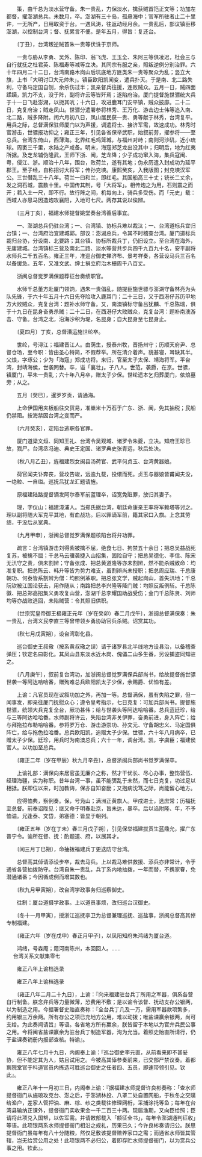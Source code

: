 <!-- { "loadSidebar": true } -->
　　策，由千总为淡水营守备。朱一贵乱，力保淡水，擒获贼首笵正文等；功加左都督，擢澎湖总兵。未数月，卒。澎湖有三十岛，孤悬海中；官军所驻者止二十里许，一无所产，日用取资于台。一遇风涛，往返动经月余。一贵乱后，部议镇臣移澎湖，以控制台湾；督、抚累言不便。是年五月，得旨：复还台。

　　〔丁丑〕，台湾叛逆贼首朱一贵等伏诛于京师。

　　一贵与胁从李勇、吴外、陈印、翁飞虎、王玉全、朱阿三等俱凌迟，杜会三与自行就抚之杜君英、陈福寿等减等立决。其同宗有服之亲，照叛逆例分别治罪。六十年四月二十二日，台湾南路木岗山后坑底地方匪类朱一贵等聚众为乱；竖立大旗，上书「大明讨□大元帅朱」。镇臣欧阳凯闻变，遣兵扑灭。于是南、北二路失利，守备马定国自刎，余杀伤过半；凯亲督兵往援，连败贼众。五月一日，贼四面蹂躏，凯力不支，没于阵，副将许云等皆歼焉；遂陷府治。厦门提督施世骠统大兵于十一日飞赴澎湖，以扼其吭；十六日，攻进鹿耳门安平镇，贼众披靡。二十二日，克复府治；贼走凤山。世骠分遣署参将林秀、王万化、游击边士伟等追入南、北二路，贼多降附。闰六月初八日，凤山居民获一贵、勇等献于林秀，台湾复平。用兵之际，总督满保驻师厦门以为声援，调遣将士、接济军需，故速成功。林秀时官游击，世骠报功抑之；雍正三年，引见各省保举武职，始叙前劳，擢参将——至总兵。台湾东倚山，西薄海。北界红毛鸡笼城，与福州对峙；南则河沙矶，近小琉球。周袤三千里，水陆之产咸备。明末，海寇郑芝龙出没其中；归明后，地为红夷所据。及芝龙辅伪隆武，王师下浙、闽，芝龙降；少子成功窜入海，集兵寇闽、粤，侵江、浙。顺治十八年，围台，败荷兰，遂有其地；伪永历遣入封成功为延平郡王。至子经，自称招讨大将军；传孙克塽。康熙癸亥，入我版图；封克塽汉军公。三世僭乱三十八年。荷兰一曰和兰，即红毛。其国船高三十丈；铳长二丈余，发之洞石城，震数十里。中国传其制，号「大将军」。相传炮之为用，石则震之而开；若入土一尺，即不行。故行阵之间，机每向上，骑兵多受伤。而「元史」载：西域人亦思马因造炮攻襄阳，入地可七尺。两存其说以俟辨。

　　〔三月丁亥〕，福建水师提督姚堂奏台湾善后事宜。

　　一、澎湖总兵仍驻台湾；一、台湾镇、协标兵难以裁汰；一、台湾道标兵宜归台镇；一、台湾府治宜建城郭。部议：澎湖总兵，令其不时稽查台湾。厦门道标兵裁归台协，分设南、北要路；其台镇、协标所裁兵丁，仍旧设立。至台湾在海外，无庸建城。台湾镇标三营及南北二路、淡水等营共步兵四千九百九十名，安平副将水师兵二千五百名。雍正三年，准巡台御史禅济布、景考祥奏，各营设马兵三百名以备缓急。五年，又准文武、绅士捐立府治木栅周千八百丈。

　　浙闽总督觉罗满保题荐征台奏绩职官。

　　水师千总董方赴厦门领饷，遇朱一贵倡乱，随提臣施世骠与澎湖守备林亮为头队先锋，于六十年五月十六日先夺险攻入鹿耳门；二十三日，又于西港仔苏历甲地方大败贼众，克复台湾：题补水师守备。又，南澳镇标守备吕犹麟、千总陈瑞，俱于十九日在昆身奋勇杀贼；二十二日，在西港仔大败贼众，克复台湾：题补南澳游击、守备。台湾之北，沿海沙积为堤，名昆身；自大昆身至七昆身止。

　　〔夏四月〕丁亥，总督漕运施世纶卒。

　　世纶，号浔江；福建晋江人。由荫生，授泰州牧，晋扬州守；历顺天府尹、总督仓场，至今职：皆由圣心特简，不假荐举。所在清介着声。貌甚寝，耳缺其半。父烺，字琢公；少为「海寇」郑成功将。来归，官至太子太保、靖海将军。平台湾，封靖海侯，世袭罔替。卒，谥「襄壮」。子八人。世范，袭爵，在京。世骠，镇厦门，平朱一贵乱；六十年八月卒，赠太子少保。世纶遗本乞归葬厦门，依烺墓旁；从之。

　　五月〔癸巳〕，暹罗岁贡，请通海。

　　上命伊国用夹板船往交贸易，准粜米十万石于广东、浙、闽，免其抽税；民船仍禁阻。按海禁因台湾之变而严。

　　〔六月癸亥〕，定陷台逃职各官罪。

　　厦门道梁文烜、同知王礼、台湾令吴观域、诸罗令朱夔，立决。知府王珍已故，戮尸。台湾丞冯迪、典史王定国、诸罗典史张青远，秋后处决。

　　〔秋八月乙丑〕，旌福建烈女闽县汤荷官、武平何贞玉、台湾黄器娘。

　　荷官闻夫讣奔丧，营坟告竣，远逾九载，投缳而死。贞玉与器娘皆甫闻夫没，一绝粒、一自缢。巡抚吕犹龙汇题请旌。

　　原福建陆路提督谪发阿尔泰军前蓝理卒，诏宽免赃罪，放归其妻子。

　　理，字仪山；福建漳浦人。当郑氏据台湾，朝廷命康亲王率将军赖塔等讨之。理以副将随大军克平其地，有血战功。后以罪谪军前，籍其家口入旗。上念其劳绩，于没后从宽典。

　　〔九月甲申〕，浙闽总督觉罗满保题核陷台将弁功罪。

　　疏言：台湾镇游击刘得紫被擒不屈，绝食七日、拘禁五十余日；把总吴益战死复苏，被擒不屈；千总马云骥袭捷入山招集，固险自守；把总吴德化、李信、陈宋无汛守之责，俱未割辫；守备张成、把总黄道隆等亦未割辫，然不能杀贼致命：均准复职。把总陈云、韩升等皆为势力难支，虽割辫尚未授职；把总周应瑞、千总康朝功、何泰皆系割辫为僧：均照例革职。把总张文学，贼起岗山，首失汛地；千总阮钦被江国论获去，用作随从；南路把总李兴隆等降门贼：均照反叛例斩。千总陈徽、把总郑高招集义勇攻复山营，澎湖千总李耀国助战受伤；金门千总陈贤、刘师均等亦战败逃回，未陷贼营：令其照旧供职。

　　〔世宗宪皇帝御王极雍正元年（岁在癸卯）春二月戊午〕，浙闽总督满保奏：朱一贵乱，台湾义民李直三等曾带领乡勇协助官兵杀贼。诏赏其功。

　　〔秋七月戊寅朔〕，设台湾彰化县。

　　巡台御史王叔儆（按系黄叔璥之误）请于诸罗县北半线地方设县治，以备稽查弹压；钦定名曰彰化。其凤山县东淡水近木岗、傀儡二山多生番，另设捕盗同知驻之。

　　〔八月庚午〕，叙前复台湾功，加浙闽总督觉罗满保兵部尚书，给故提督施世骠世袭一等阿达哈哈番，赠殉难总兵欧阳凯太子少保，余赐爵、优恤有差。

　　上谕：凡官员现在议叙功加之外，再加一等。总督满保，虽有失陷之罪，但一闻事发，即亲往厦门抚慰众心；遵令皇考指示，七日克复：可加兵部尚书。提督施世骠，统领大兵克复全台，厥功甚伟；给与世袭头等阿达哈哈番。总兵蓝廷珍，给与三等阿达哈哈番。水师副将许云，失陷台湾非关伊罪，奋勇前进，身入阵亡；给与拜拖拉布勒哈哈番。参将罗万仓、游击游崇功、孙文元、守备胡忠义、马定国俱阵亡，给与拖色拉哈番。总兵欧阳凯，追赠太子少保。世骠，六十年八月病卒，已赠太子少保。廷珍，用兵时为南澳总兵；六十一年，调台湾。凯，字虞臣；福建侯官人。以功加至总兵。

　　〔雍正二年（岁在甲辰）秋九月辛丑〕，总督浙闽兵部尚书觉罗满保卒。

　　上谕礼部：满保向来居官虽无廉介之称，然才干优长、尽心办事，整饬营伍、经理海疆，实为称职。昔年台湾一事，虽不能弭乱于未然，而七日克复，功过足以相抵。朕即位以来，时加教诲，保亦自知奋励；又抱病沈笃之际，尚能留心地方。

　　应得恤典，察例奏。保，号凫山；满洲正黄旗人。甲戌进士，选庶常；历福抚至总督。前奉诏陛见；继又命于明春赴京，旨未达，暴卒。后以谄附隆、年，不予恤谥。兄逢泰、文岱，弟塞德：皆显于朝列。

　　〔雍正五年（岁在丁未）春三月戊子朔〕，引见保举福建拔贡生蓝鼎允，擢广东普宁令。谕所在督、抚：酌题道、府，以展其才。

　　〔闰三月丁巳朔〕，命抽拨福建兵丁更迭防守台湾。

　　总督高其倬请添设步卒，裁去马兵。上以裁马难供救援、添兵亦非常计，令于通省各营抽拨防守。台湾自朱一贵乱，兵丁系内地抽拨，一年而替，不携家眷，免潜通诸番；今因循成例而增其数也。

　　〔秋九月甲寅朔〕，改台湾学政事务归巡察御史。

　　往制：厦台道摄学政事。上以道员事烦，改归巡台汉御史。

　　〔冬十一月甲寅〕，授浙江巡抚李卫为总督兼理巡抚、巡盐事，浙闽总督高其倬专制福建。

　　〔雍正六年（岁在戊申）春正月甲子〕，以凤阳知府朱鸿绪为厦台道。

　　鸿绪，号森庵；籍河南陈州，本回回人。……  
　 
台湾关系文献集零七

　　雍正八年上谕档选录

　　雍正八年上谕档选录

　　〔雍正八年二月二十九日〕，上谕：『向来福建驻台兵丁所用之军器，俱系各营自行制备。朕念弁兵等力量微薄，恐费用不敷；是以谕令该督、抚动支存公银两，以为制造之用。今据署督史贻直奏称：『全台兵丁几及一万，需用军器款项繁多，约用银三万余两。所有存公之项已充地方公用，难以动拨；唯盐课赢余银两，尚可支给。为此奏闻请旨』等语。各省地方所有赢余，朕皆留于本地以为官弁兵民公事之用。今将闽省盐课赢余为驻台兵丁制造军器，洵为允当。着照史贻直所请行，仍于盐课奏销册内报部查核。特谕』。

　　雍正八年七月十九日，内阁奉上谕：『巡台御史李元直，从前看来即不甚妥协，但不能定其为人，姑且试用之。今被高其倬参奏前来，已交部严禁议奏。着都察院堂官于科道官员内拣选可胜巡台御史之任者四、五员，即速带领引见。钦此』。

　　雍正八年十一月初三日，内阁奉上谕：『据福建水师提督许良彬奏称：「查水师提督衙门从施琅攻克台、澎之后，于澎湖林投、八罩二处自置网船，于秋冬之交贌给渔户，差家人管押油、麻、棕、纱之类载往修理网桁，采捕涂托等鱼；每年在台湾县输纳正课外，提督衙门实收果金一千二百三十两。现届渔期，又向臣给照；臣请将此项兑入国帑，以佐军需。并请敕部载入「额征全书」，每年令澎湖通判征收」等语。此项银两系水师提督衙门相沿之规礼，历果已久；今许良彬奏请归公。朕思提督衙门虽每年有八十分随粮，然仅足敷该提督赡养家口之需；而通省水师皆其管辖，岂无给赏公用之处！此项银两不必归公，着即存贮水师提督衙门，以为赏兵公事之用。钦此』。

